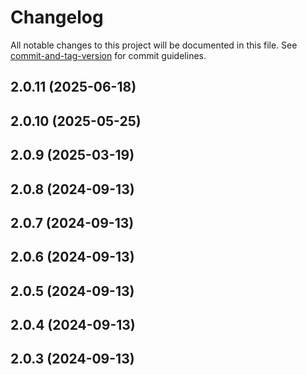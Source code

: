 # Changelog

All notable changes to this project will be documented in this file. See [commit-and-tag-version](https://github.com/absolute-version/commit-and-tag-version) for commit guidelines.

## 2.0.11 (2025-06-18)

## 2.0.10 (2025-05-25)

## 2.0.9 (2025-03-19)

## 2.0.8 (2024-09-13)

## 2.0.7 (2024-09-13)

## 2.0.6 (2024-09-13)

## 2.0.5 (2024-09-13)

## 2.0.4 (2024-09-13)

## 2.0.3 (2024-09-13)
